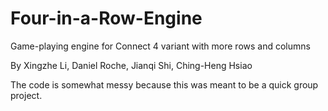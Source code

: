 # Four-in-a-Row-Engine
Game-playing engine for Connect 4 variant with more rows and columns

By Xingzhe Li, Daniel Roche, Jianqi Shi, Ching-Heng Hsiao

The code is somewhat messy because this was meant to be a quick group project.
